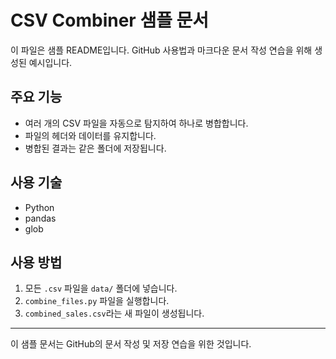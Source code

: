 # CSV Combiner 샘플 문서

이 파일은 샘플 README입니다. GitHub 사용법과 마크다운 문서 작성 연습을 위해 생성된 예시입니다.

## 주요 기능

- 여러 개의 CSV 파일을 자동으로 탐지하여 하나로 병합합니다.
- 파일의 헤더와 데이터를 유지합니다.
- 병합된 결과는 같은 폴더에 저장됩니다.

## 사용 기술

- Python
- pandas
- glob

## 사용 방법

1. 모든 `.csv` 파일을 `data/` 폴더에 넣습니다.
2. `combine_files.py` 파일을 실행합니다.
3. `combined_sales.csv`라는 새 파일이 생성됩니다.

---

이 샘플 문서는 GitHub의 문서 작성 및 저장 연습을 위한 것입니다.
